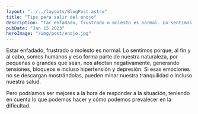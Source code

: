 ```yaml
---
layout: "../../layouts/BlogPost.astro"
title: "Tips para salir del enojo"
description: "tar enfadado, frustrado o molesto es normal. Lo sentimos porque, al fin y al cabo, somos humanos y eso forma parte de nuestra naturaleza"
pubDate: "Jan 15 2023"
heroImage: "/img/post/enojo.jpg"
---
```


Estar enfadado, frustrado o molesto es normal. Lo sentimos porque, al fin y al cabo, somos humanos y eso forma parte de nuestra naturaleza, por pequeñas o grandes que sean, nos afectan negativamente, generando tensiones, bloqueos e incluso hipertensión y depresión. Si esas emociones no se descargan mostrándolas, pueden minar nuestra tranquilidad o incluso nuestra salud.

Pero podríamos ser mejores a la hora de responder a la situación, teniendo en cuenta lo que podemos hacer y cómo podemos prevalecer en la dificultad.
